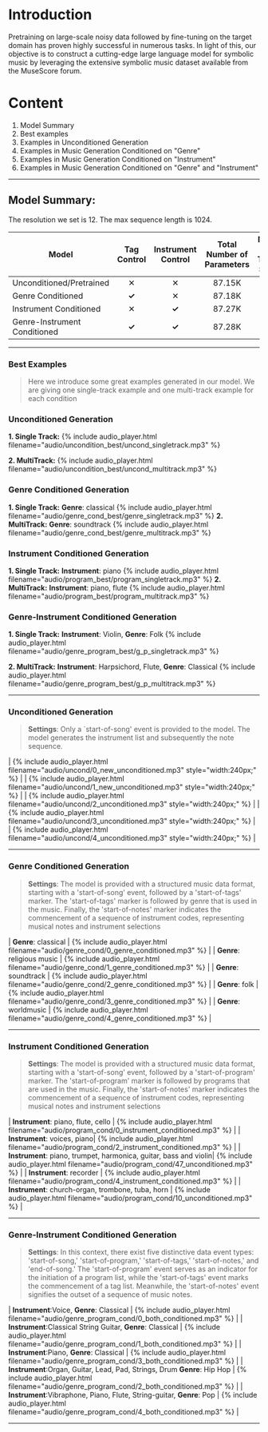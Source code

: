 
# Introduction
Pretraining on large-scale noisy data followed by fine-tuning on the target domain has proven highly successful in numerous tasks. In light of this, our objective is to construct a cutting-edge large language model for symbolic music by leveraging the extensive symbolic music dataset available from the MuseScore forum.

# Content

1. Model Summary
2. Best examples
3. Examples in Unconditioned Generation
4. Examples in Music Generation Conditioned on "Genre"
5. Examples in Music Generation Conditioned on "Instrument"
6. Examples in Music Generation Conditioned on "Genre" and "Instrument"


---
## Model Summary:
The resolution we set is 12. The max sequence length is 1024. 
<div class="table-wrapper" markdown="block">

| Model | Tag Control | Instrument Control | Total Number of Parameters | Number of Training Sample |
|-|:-:|:-:|:-:|:-:|
| Unconditioned/Pretrained | ✕ | ✕ | 87.15K | 1.3M |
| Genre Conditioned | __✓__  | ✕ | 87.18K | 158K |
| Instrument Conditioned | ✕ | __✓__ | 87.27K | 739K |
| Genre-Instrument Conditioned | __✓__ | __✓__ | 87.28K  | 158K |

</div>



---
### Best Examples 

> Here we introduce some great examples generated in our model. We are giving one single-track example and one multi-track example for each condition
<div class="table-wrapper" markdown="block">

### Unconditioned Generation

__1. Single Track:__ {% include audio_player.html filename="audio/uncondition_best/uncond_singletrack.mp3" %} 

__2. MultiTrack:__ {% include audio_player.html filename="audio/uncondition_best/uncond_multitrack.mp3" %} 

### Genre Conditioned Generation

__1. Single Track:__ __Genre__: classical  {% include audio_player.html filename="audio/genre_cond_best/genre_singletrack.mp3" %} 
__2. MultiTrack:__ __Genre__: soundtrack  {% include audio_player.html filename="audio/genre_cond_best/genre_multitrack.mp3" %} 

### Instrument Conditioned Generation

__1. Single Track:__  __Instrument__: piano {% include audio_player.html filename="audio/program_best/program_singletrack.mp3" %} 
__2. MultiTrack:__ __Instrument__: piano, flute {% include audio_player.html filename="audio/program_best/program_multitrack.mp3" %} 

### Genre-Instrument Conditioned Generation

__1. Single Track:__ __Instrument__: Violin, __Genre__: Folk  {% include audio_player.html filename="audio/genre_program_best/g_p_singletrack.mp3" %} 

__2. MultiTrack:__ __Instrument__: Harpsichord, Flute, __Genre__: Classical {% include audio_player.html filename="audio/genre_program_best/g_p_multitrack.mp3" %} 

</div>

---
### Unconditioned Generation

> __Settings__: Only a `start-of-song' event is provided to the model. The model generates the instrument list and subsequently the note sequence.
<div class="table-wrapper" markdown="block">

| {% include audio_player.html filename="audio/uncond/0_new_unconditioned.mp3" style="width:240px;" %} | 
| {% include audio_player.html filename="audio/uncond/1_new_unconditioned.mp3" style="width:240px;" %} | 
| {% include audio_player.html filename="audio/uncond/2_unconditioned.mp3" style="width:240px;" %} | 
| {% include audio_player.html filename="audio/uncond/3_unconditioned.mp3" style="width:240px;" %} | 
| {% include audio_player.html filename="audio/uncond/4_unconditioned.mp3" style="width:240px;" %} |

</div>

---

### Genre Conditioned Generation

> __Settings__: The model is provided with a structured music data format, starting with a 'start-of-song' event, followed by a 'start-of-tags' marker. The 'start-of-tags' marker is followed by genre that is used in the music. Finally, the 'start-of-notes' marker indicates the commencement of a sequence of instrument codes, representing musical notes and instrument selections

<div class="table-wrapper" markdown="block">

| __Genre__: classical | {% include audio_player.html filename="audio/genre_cond/0_genre_conditioned.mp3" %} |
| __Genre__: religious music | {% include audio_player.html filename="audio/genre_cond/1_genre_conditioned.mp3" %} |
| __Genre__: soundtrack | {% include audio_player.html filename="audio/genre_cond/2_genre_conditioned.mp3" %} |
| __Genre__: folk | {% include audio_player.html filename="audio/genre_cond/3_genre_conditioned.mp3" %} |
| __Genre__: worldmusic | {% include audio_player.html filename="audio/genre_cond/4_genre_conditioned.mp3" %} |


---
</div>

### Instrument Conditioned Generation

> __Settings__: The model is provided with a structured music data format, starting with a 'start-of-song' event, followed by a 'start-of-program' marker. The 'start-of-program' marker is followed by programs that are used in the music. Finally, the 'start-of-notes' marker indicates the commencement of a sequence of instrument codes, representing musical notes and instrument selections

<div class="table-wrapper" markdown="block">

| __Instrument__: piano, flute, cello | {% include audio_player.html filename="audio/program_cond/0_instrument_conditioned.mp3" %} |
| __Instrument__: voices, piano| {% include audio_player.html filename="audio/program_cond/2_instrument_conditioned.mp3" %} |
| __Instrument__: piano, trumpet, harmonica, guitar, bass and violin| {% include audio_player.html filename="audio/program_cond/47_unconditioned.mp3" %} |
| __Instrument__: recorder | {% include audio_player.html filename="audio/program_cond/4_instrument_conditioned.mp3" %} |
| __Instrument__: church-organ, trombone, tuba, horn | {% include audio_player.html filename="audio/program_cond/10_unconditioned.mp3" %} |

</div>

---

### Genre-Instrument Conditioned Generation

> __Settings__: In this context, there exist five distinctive data event types: 'start-of-song,' 'start-of-program,' 'start-of-tags,' 'start-of-notes,' and 'end-of-song.' The 'start-of-program' event serves as an indicator for the initiation of a program list, while the 'start-of-tags' event marks the commencement of a tag list. Meanwhile, the 'start-of-notes' event signifies the outset of a sequence of music notes.


<div class="table-wrapper" markdown="block">

| __Instrument__:Voice, __Genre__: Classical | {% include audio_player.html filename="audio/genre_program_cond/0_both_conditioned.mp3" %} |
| __Instrument__:Classical String Guitar, __Genre__: Classical | {% include audio_player.html filename="audio/genre_program_cond/1_both_conditioned.mp3" %} |
| __Instrument__:Piano, __Genre__: Classical | {% include audio_player.html filename="audio/genre_program_cond/3_both_conditioned.mp3" %} |
| __Instrument__:Organ, Guitar, Lead, Pad, Strings, Drum __Genre__: Hip Hop | {% include audio_player.html filename="audio/genre_program_cond/2_both_conditioned.mp3" %} |
| __Instrument__:Vibraphone, Piano, Flute, String-guitar, __Genre__: Pop | {% include audio_player.html filename="audio/genre_program_cond/4_both_conditioned.mp3" %} |

</div>

---